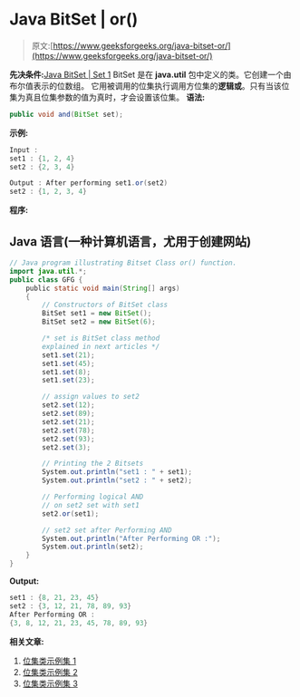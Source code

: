 # Java BitSet | or()

> 原文:[https://www.geeksforgeeks.org/java-bitset-or/](https://www.geeksforgeeks.org/java-bitset-or/)

**先决条件:**[Java BitSet | Set 1](https://www.geeksforgeeks.org/bitset-class-java-set-1/)
BitSet 是在 **java.util** 包中定义的类。它创建一个由布尔值表示的位数组。
它用被调用的位集执行调用方位集的**逻辑或**。只有当该位集为真且位集参数的值为真时，才会设置该位集。
**语法:**

```java
public void and(BitSet set);
```

**示例:**

```java
Input : 
set1 : {1, 2, 4}
set2 : {2, 3, 4}

Output : After performing set1.or(set2)
set2 : {1, 2, 3, 4}
```

**程序:**

## Java 语言(一种计算机语言，尤用于创建网站)

```java
// Java program illustrating Bitset Class or() function.
import java.util.*;
public class GFG {
    public static void main(String[] args)
    {
        // Constructors of BitSet class
        BitSet set1 = new BitSet();
        BitSet set2 = new BitSet(6);

        /* set is BitSet class method
        explained in next articles */
        set1.set(21);
        set1.set(45);
        set1.set(8);
        set1.set(23);

        // assign values to set2
        set2.set(12);
        set2.set(89);
        set2.set(21);
        set2.set(78);
        set2.set(93);
        set2.set(3);

        // Printing the 2 Bitsets
        System.out.println("set1 : " + set1);
        System.out.println("set2 : " + set2);

        // Performing logical AND
        // on set2 set with set1
        set2.or(set1);

        // set2 set after Performing AND
        System.out.println("After Performing OR :");
        System.out.println(set2);
    }
}
```

**Output:** 

```java
set1 : {8, 21, 23, 45}
set2 : {3, 12, 21, 78, 89, 93}
After Performing OR :
{3, 8, 12, 21, 23, 45, 78, 89, 93}
```

**相关文章:**

1.  [位集类示例集 1](https://www.geeksforgeeks.org/bitset-class-java-set-1/)
2.  [位集类示例集 2](https://www.geeksforgeeks.org/bitset-class-methods-java-examples-set-2/)
3.  [位集类示例集 3](https://www.geeksforgeeks.org/bitset-class-methods-java-examples-set-3/)